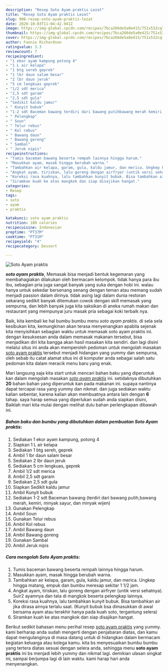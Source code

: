 ```yaml
---
description: "Resep Soto Ayam praktis Lezat"
title: "Resep Soto Ayam praktis Lezat"
slug: 908-resep-soto-ayam-praktis-lezat
date: 2020-10-03T11:04:42.941Z
image: https://img-global.cpcdn.com/recipes/7bca266de5a0e415/751x532cq70/soto-ayam-praktis-foto-resep-utama.jpg
thumbnail: https://img-global.cpcdn.com/recipes/7bca266de5a0e415/751x532cq70/soto-ayam-praktis-foto-resep-utama.jpg
cover: https://img-global.cpcdn.com/recipes/7bca266de5a0e415/751x532cq70/soto-ayam-praktis-foto-resep-utama.jpg
author: Fannie Richardson
ratingvalue: 3.3
reviewcount: 7
recipeingredient:
- "1 ekor ayam kampung potong 4"
- "1 L air kelapa"
- "1 btg sereh geprek"
- "1 lbr daun salam besar"
- "2 lbr daun jeruk"
- "5 cm lengkuas geprek"
- "1/2 sdt merica"
- "2,5 sdt garam"
- "2,5 sdt gula"
- "Sedikit kaldu jamur"
- " Kunyit bubuk"
- "1-2 sdt Baceman bawang terdiri dari bawang putihbawang merah kemiri minyak sayur dan minyak wijen"
- " Pelengkap"
- " Soun"
- " Telur rebus"
- " Kol rebus"
- " Bawang daun"
- " Bawang goreng"
- " Sambal"
- " Jeruk nipis"
recipeinstructions:
- "Tumis baceman bawang beserta rempah lainnya hingga harum."
- "Masukkan ayam, masak hingga berubah warna."
- "Tambahkan air kelapa, garam, gula, kaldu jamur, dan merica. Ungkep hingga matang, empuk dan bumbu meresap sekitar 1 1/2 jam."
- "Angkat ayam, tiriskan, lalu goreng dengan airfryer (untik versi sehatnya). Suir2 ayamnya dan tata di mangkok beserta pelengkap lainnya."
- "Koreksi rasa kuahnya, lalu tambahkan kunyit bubuk. Bisa tambahkan air jika dirasa airnya terlalu saat. (Kunyit bubuk bsa dimasukkan di awal bersama ayam atau terakhir hanya pada kuah soto, tergantung selera)"
- "Siramkan kuah ke atas mangkok dan siap disajikan hangat."
categories:
- Resep
tags:
- soto
- ayam
- praktis

katakunci: soto ayam praktis 
nutrition: 189 calories
recipecuisine: Indonesian
preptime: "PT37M"
cooktime: "PT31M"
recipeyield: "4"
recipecategory: Dessert

---
```



![Soto Ayam praktis](https://img-global.cpcdn.com/recipes/7bca266de5a0e415/751x532cq70/soto-ayam-praktis-foto-resep-utama.jpg)

<b><i>soto ayam praktis</i></b>, Memasak bisa menjadi bentuk kegemaran yang membahagiakan dilakukan oleh bermacam kelompok. tidak hanya para ibu ibu, sebagian pria juga sangat banyak yang suka dengan hobi ini. walau hanya untuk sekedar bersenang senang dengan teman atau memang sudah menjadi passion dalam dirinya. tidak asing lagi dalam dunia restoran sekarang sedikit banyak ditemukan cowok dengan skill memasak yang sempurna, dan lebih banyak juga kita saksikan di aneka rumah makan dan restaurant yang mempunyai juru masak pria sebagai koki terbaik nya.

Baik, kita kembali ke hal bumbu bumbu menu <i>soto ayam praktis</i>. di sela sela kesibukan kita, kemungkinan akan terasa menyenangkan apabila sejenak kita menyisihkan sebagian waktu untuk memasak soto ayam praktis ini. dengan kesuksesan anda dalam memasak makanan tersebut, bisa menjadikan diri kita bangga akan hasil masakan kita sendiri. dan lagi disini melalui situs ini anda akan memperoleh pedoman untuk mengolah masakan <u>soto ayam praktis</u> tersebut menjadi hidangan yang yummy dan sempurna, oleh sebab itu catat alamat situs ini di komputer anda sebagai salah satu pedoman kita dalam meracik menu baru yang enak.




Mari langsung saja kita start untuk mencari bahan baku yang diperuntuk kan dalam mengolah masakan <u><i>soto ayam praktis</i></u> ini. setidaknya dibutuhkan <b>20</b> bahan bahan yang diperuntuk kan pada makanan ini. supaya nantinya dapat tercapai rasa yang yummy dan nikmat. dan juga sediakan waktu kalian sebentar, karena kalian akan membuatnya antara lain dengan <b>6</b> tahap. saya harap semua yang diperlukan sudah anda siapkan disini, Baiklah mari kita mulai dengan melihat dulu bahan perlengkapan dibawah ini.

<!--inarticleads1-->

##### Bahan baku dan bumbu yang dibutuhkan dalam pembuatan Soto Ayam praktis:

1. Sediakan 1 ekor ayam kampung, potong 4
1. Siapkan 1 L air kelapa
1. Sediakan 1 btg sereh, geprek
1. Ambil 1 lbr daun salam besar
1. Sediakan 2 lbr daun jeruk
1. Sediakan 5 cm lengkuas, geprek
1. Ambil 1/2 sdt merica
1. Ambil 2,5 sdt garam
1. Sediakan 2,5 sdt gula
1. Siapkan Sedikit kaldu jamur
1. Ambil  Kunyit bubuk
1. Sediakan 1-2 sdt Baceman bawang (terdiri dari bawang putih,bawang merah, kemiri, minyak sayur, dan minyak wijen)
1. Gunakan  Pelengkap
1. Ambil  Soun
1. Gunakan  Telur rebus
1. Ambil  Kol rebus
1. Ambil  Bawang daun
1. Ambil  Bawang goreng
1. Gunakan  Sambal
1. Ambil  Jeruk nipis




<!--inarticleads2-->

##### Cara mengolah Soto Ayam praktis:

1. Tumis baceman bawang beserta rempah lainnya hingga harum.
1. Masukkan ayam, masak hingga berubah warna.
1. Tambahkan air kelapa, garam, gula, kaldu jamur, dan merica. Ungkep hingga matang, empuk dan bumbu meresap sekitar 1 1/2 jam.
1. Angkat ayam, tiriskan, lalu goreng dengan airfryer (untik versi sehatnya). Suir2 ayamnya dan tata di mangkok beserta pelengkap lainnya.
1. Koreksi rasa kuahnya, lalu tambahkan kunyit bubuk. Bisa tambahkan air jika dirasa airnya terlalu saat. (Kunyit bubuk bsa dimasukkan di awal bersama ayam atau terakhir hanya pada kuah soto, tergantung selera)
1. Siramkan kuah ke atas mangkok dan siap disajikan hangat.




Berikut sedikit bahasan menu perihal resep <u>soto ayam praktis</u> yang yummy. kami berharap anda sudah mengerti dengan penjabaran diatas, dan kamu dapat mengulanginya di masa datang untuk di hidangkan dalam bermacam kegiatan keluarga atau kolega kamu. kita bs menyesuaikan bumbu bumbu yang tertera diatas sesuai dengan selera anda, sehingga menu <b>soto ayam praktis</b> ini bs menjadi lebih yummy dan nikmat lagi. demikian ulasan singkat ini, sampai berjumpa lagi di lain waktu. kami harap hari anda menyenangkan.
